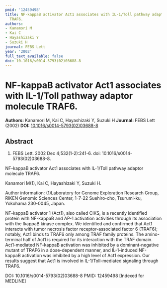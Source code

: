 ```yaml
---
pmid: '12459498'
title: NF-kappaB activator Act1 associates with IL-1/Toll pathway adaptor molecule
  TRAF6.
authors:
- Kanamori M
- Kai C
- Hayashizaki Y
- Suzuki H
journal: FEBS Lett
year: '2002'
full_text_available: false
doi: 10.1016/s0014-5793(02)03688-8
---
```


# NF-kappaB activator Act1 associates with IL-1/Toll pathway adaptor molecule TRAF6.
**Authors:** Kanamori M, Kai C, Hayashizaki Y, Suzuki H
**Journal:** FEBS Lett (2002)
**DOI:** [10.1016/s0014-5793(02)03688-8](https://doi.org/10.1016/s0014-5793(02)03688-8)

## Abstract

1. FEBS Lett. 2002 Dec 4;532(1-2):241-6. doi: 10.1016/s0014-5793(02)03688-8.

NF-kappaB activator Act1 associates with IL-1/Toll pathway adaptor molecule 
TRAF6.

Kanamori M(1), Kai C, Hayashizaki Y, Suzuki H.

Author information:
(1)Laboratory for Genome Exploration Research Group, RIKEN Genomic Sciences 
Center, 1-7-22 Suehiro-cho, Tsurumi-ku, Yokohama 230-0045, Japan.

NF-kappaB activator 1 (Act1), also called CIKS, is a recently identified protein 
with NF-kappaB and AP-1 activation activities through its association with the 
IkappaB kinase complex. We identified and confirmed that Act1 interacts with 
tumor necrosis factor receptor-associated factor 6 (TRAF6); notably, Act1 binds 
to TRAF6 only among TRAF family proteins. The amino-terminal half of Act1 is 
required for its interaction with the TRAF domain. Act1-mediated NF-kappaB 
activation was inhibited by a dominant-negative mutant of TRAF6 in a 
dose-dependent manner, and IL-1-induced NF-kappaB activation was inhibited by a 
high level of Act1 expression. Our results suggest that Act1 is involved in 
IL-1/Toll-mediated signaling through TRAF6.

DOI: 10.1016/s0014-5793(02)03688-8
PMID: 12459498 [Indexed for MEDLINE]
